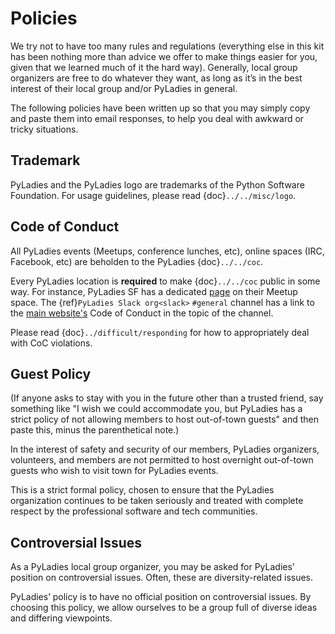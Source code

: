 # Policies

We try not to have too many rules and regulations (everything else in this kit has been nothing more than advice we offer to make things easier for you, given that we learned much of it the hard way). Generally, local group organizers are free to do whatever they want, as long as it’s in the best interest of their local group and/or PyLadies in general.

The following policies have been written up so that you may simply copy and paste them into email responses, to help you deal with awkward or tricky situations.

## Trademark

PyLadies and the PyLadies logo are trademarks of the Python Software Foundation. For usage guidelines, please read {doc}`../../misc/logo`.

## Code of Conduct

All PyLadies events (Meetups, conference lunches, etc), online spaces (IRC, Facebook, etc) are beholden to the PyLadies {doc}`../../coc`.

Every PyLadies location is **required** to make {doc}`../../coc` public in some way.  For instance, PyLadies SF has a dedicated [page] on their Meetup space.
The {ref}`PyLadies Slack org<slack>` `#general` channel has a link to the [main website's] Code of Conduct in the topic of the channel.

Please read {doc}`../difficult/responding` for how to appropriately deal with CoC violations.

## Guest Policy

(If anyone asks to stay with you in the future other than a trusted friend, say something like "I wish we could accommodate you, but
PyLadies has a strict policy of not allowing members to host out-of-town guests" and then paste this, minus the parenthetical note.)

In the interest of safety and security of our members, PyLadies organizers, volunteers, and members are not permitted to host overnight out-of-town guests who wish to visit town for PyLadies events.

This is a strict formal policy, chosen to ensure that the PyLadies organization continues to be taken seriously and treated with complete respect by the professional software and tech communities.

## Controversial Issues

As a PyLadies local group organizer, you may be asked for PyLadies’ position on controversial issues. Often, these are diversity-related issues.

PyLadies’ policy is to have no official position on controversial issues. By choosing this policy, we allow ourselves to be a group full of diverse ideas and differing viewpoints.

[main website's]: http://www.pyladies.com/CodeOfConduct/
[page]: http://www.meetup.com/PyLadiesSF/pages/Code_Of_Conduct/
